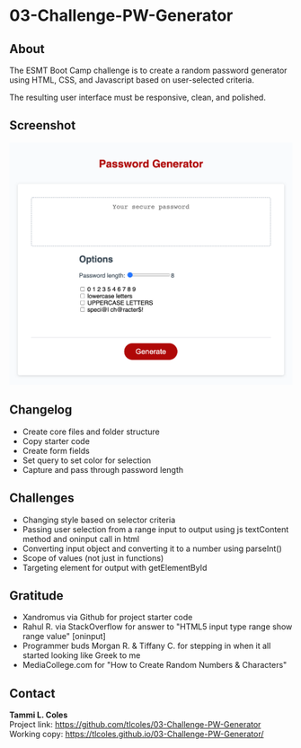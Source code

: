 # 03-Challenge-PW-Generator
## About

The ESMT Boot Camp challenge is to create a random password generator using HTML, CSS, and Javascript based on user-selected criteria.  

The resulting user interface must be responsive, clean, and polished.  

## Screenshot
![Screenshot of the password generator](./assets/images/220627-screenshot-Password-Generator.png)

## Changelog

* Create core files and folder structure
* Copy starter code
* Create form fields
* Set query to set color for selection
* Capture and pass through password length 

## Challenges
* Changing style based on selector criteria
* Passing user selection from a range input to output using js textContent method and  oninput call in html
* Converting input object and converting it to a number using parseInt() 
* Scope of values (not just in functions)
* Targeting element for output with getElementById 

## Gratitude
* Xandromus via Github for project starter code
* Rahul R. via StackOverflow for answer to "HTML5 input type range show range value" [oninput]
* Programmer buds Morgan R. & Tiffany C. for stepping in when it all started looking like Greek to me
* MediaCollege.com for "How to Create Random Numbers & Characters"

## Contact
**Tammi L. Coles**  
Project link:  https://github.com/tlcoles/03-Challenge-PW-Generator  
Working copy:  https://tlcoles.github.io/03-Challenge-PW-Generator/  